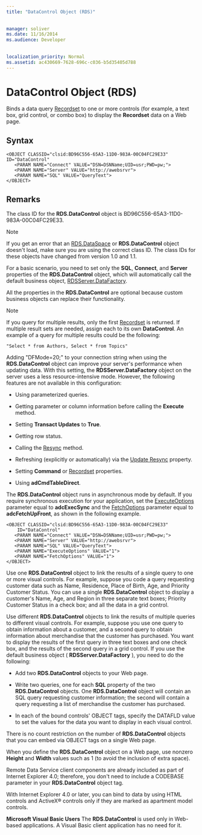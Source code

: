 ```yaml
---
title: "DataControl Object (RDS)"
  
  
manager: soliver
ms.date: 11/16/2014
ms.audience: Developer
 
  
localization_priority: Normal
ms.assetid: ac430669-7628-696c-c036-b5d35405d788
---
```


# DataControl Object (RDS)

Binds a data query [Recordset](recordset-object-ado.md) to one or more controls (for example, a text box, grid control, or combo box) to display the **Recordset** data on a Web page. 
  
## Syntax

```
<OBJECT CLASSID="clsid:BD96C556-65A3-11D0-983A-00C04FC29E33" ID="DataControl"
   <PARAM NAME="Connect" VALUE="DSN=DSNName;UID=usr;PWD=pw;">
   <PARAM NAME="Server" VALUE="http://awebsrvr">
   <PARAM NAME="SQL" VALUE="QueryText">
</OBJECT>

```

## Remarks

The class ID for the **RDS.DataControl** object is BD96C556-65A3-11D0-983A-00C04FC29E33. 
  
> [!NOTE]
> If you get an error that an [RDS.DataSpace](dataspace-object-rds.md) or **RDS.DataControl** object doesn't load, make sure you are using the correct class ID. The class IDs for these objects have changed from version 1.0 and 1.1. 
  
For a basic scenario, you need to set only the **SQL**, **Connect**, and **Server** properties of the **RDS.DataControl** object, which will automatically call the default business object, [RDSServer.DataFactory](datafactory-object-rdsserver.md).
  
All the properties in the **RDS.DataControl** are optional because custom business objects can replace their functionality. 
  
> [!NOTE]
> If you query for multiple results, only the first [Recordset](recordset-object-ado.md) is returned. If multiple result sets are needed, assign each to its own **DataControl**. An example of a query for multiple results could be the following: 
  
 `"Select * from Authors, Select * from Topics"`
  
Adding "DFMode=20;" to your connection string when using the **RDS.DataControl** object can improve your server's performance when updating data. With this setting, the **RDSServer.DataFactory** object on the server uses a less resource-intensive mode. However, the following features are not available in this configuration: 
  
- Using parameterized queries.
    
- Getting parameter or column information before calling the **Execute** method. 
    
- Setting **Transact Updates** to **True**. 
    
- Getting row status.
    
- Calling the [Resync](resync-method-ado.md) method. 
    
- Refreshing (explicitly or automatically) via the [Update Resync](update-resync-property-dynamic-ado.md) property. 
    
- Setting **Command** or [Recordset](recordset-sourcerecordset-properties-rds.md) properties. 
    
- Using **adCmdTableDirect**. 
    
The **RDS.DataControl** object runs in asynchronous mode by default. If you require synchronous execution for your application, set the [ExecuteOptions](executeoptions-property-rds.md) parameter equal to **adcExecSync** and the [FetchOptions](fetchoptions-property-rds.md) parameter equal to **adcFetchUpFront**, as shown in the following example. 
  
```
<OBJECT CLASSID="clsid:BD96C556-65A3-11D0-983A-00C04FC29E33" 
    ID="DataControl"
   <PARAM NAME="Connect" VALUE="DSN=DSNName;UID=usr;PWD=pw;">
   <PARAM NAME="Server" VALUE="http://awebsrvr">
   <PARAM NAME="SQL" VALUE="QueryText">
   <PARAM NAME="ExecuteOptions" VALUE="1">
   <PARAM NAME="FetchOptions" VALUE="1">
</OBJECT>

```

Use one **RDS.DataControl** object to link the results of a single query to one or more visual controls. For example, suppose you code a query requesting customer data such as Name, Residence, Place of Birth, Age, and Priority Customer Status. You can use a single **RDS.DataControl** object to display a customer's Name, Age, and Region in three separate text boxes; Priority Customer Status in a check box; and all the data in a grid control. 
  
Use different **RDS.DataControl** objects to link the results of multiple queries to different visual controls. For example, suppose you use one query to obtain information about a customer, and a second query to obtain information about merchandise that the customer has purchased. You want to display the results of the first query in three text boxes and one check box, and the results of the second query in a grid control. If you use the default business object ( **RDSServer.DataFactory** ), you need to do the following: 
  
- Add two **RDS.DataControl** objects to your Web page. 
    
- Write two queries, one for each **SQL** property of the two **RDS.DataControl** objects. One **RDS.DataControl** object will contain an SQL query requesting customer information; the second will contain a query requesting a list of merchandise the customer has purchased. 
    
- In each of the bound controls' OBJECT tags, specify the DATAFLD value to set the values for the data you want to display in each visual control.
    
There is no count restriction on the number of **RDS.DataControl** objects that you can embed via OBJECT tags on a single Web page. 
  
When you define the **RDS.DataControl** object on a Web page, use nonzero **Height** and **Width** values such as 1 (to avoid the inclusion of extra space). 
  
Remote Data Service client components are already included as part of Internet Explorer 4.0; therefore, you don't need to include a CODEBASE parameter in your **RDS.DataControl** object tag. 
  
With Internet Explorer 4.0 or later, you can bind to data by using HTML controls and ActiveX® controls only if they are marked as apartment model controls.
  
 **Microsoft Visual Basic Users** The **RDS.DataControl** is used only in Web-based applications. A Visual Basic client application has no need for it. 
  

